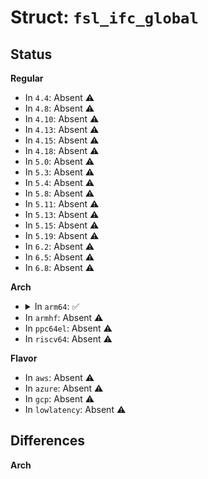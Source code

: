 # Struct: <code>fsl_ifc_global</code>

## Status
<b>Regular</b>
<ul>
<li>
In <code>4.4</code>: Absent ⚠️
</li>
<li>
In <code>4.8</code>: Absent ⚠️
</li>
<li>
In <code>4.10</code>: Absent ⚠️
</li>
<li>
In <code>4.13</code>: Absent ⚠️
</li>
<li>
In <code>4.15</code>: Absent ⚠️
</li>
<li>
In <code>4.18</code>: Absent ⚠️
</li>
<li>
In <code>5.0</code>: Absent ⚠️
</li>
<li>
In <code>5.3</code>: Absent ⚠️
</li>
<li>
In <code>5.4</code>: Absent ⚠️
</li>
<li>
In <code>5.8</code>: Absent ⚠️
</li>
<li>
In <code>5.11</code>: Absent ⚠️
</li>
<li>
In <code>5.13</code>: Absent ⚠️
</li>
<li>
In <code>5.15</code>: Absent ⚠️
</li>
<li>
In <code>5.19</code>: Absent ⚠️
</li>
<li>
In <code>6.2</code>: Absent ⚠️
</li>
<li>
In <code>6.5</code>: Absent ⚠️
</li>
<li>
In <code>6.8</code>: Absent ⚠️
</li>
</ul>
<b>Arch</b>
<ul>
<li>
<details>
<summary>In <code>arm64</code>: ✅</summary>

```c
struct fsl_ifc_global {
    __be32 ifc_rev;
    u32 res1[2];
    struct (anon) cspr_cs[8];
    u32 res3[13];
    struct (anon) amask_cs[8];
    u32 res5[12];
    struct (anon) csor_cs[8];
    u32 res7[12];
    struct (anon) ftim_cs[8];
    u32 res9[48];
    __be32 rb_stat;
    __be32 rb_map;
    __be32 wb_map;
    __be32 ifc_gcr;
    u32 res10[2];
    __be32 cm_evter_stat;
    u32 res11[2];
    __be32 cm_evter_en;
    u32 res12[2];
    __be32 cm_evter_intr_en;
    u32 res13[2];
    __be32 cm_erattr0;
    __be32 cm_erattr1;
    u32 res14[2];
    __be32 ifc_ccr;
    __be32 ifc_csr;
    __be32 ddr_ccr_low;
};
```
</details>
</li>
<li>
In <code>armhf</code>: Absent ⚠️
</li>
<li>
In <code>ppc64el</code>: Absent ⚠️
</li>
<li>
In <code>riscv64</code>: Absent ⚠️
</li>
</ul>
<b>Flavor</b>
<ul>
<li>
In <code>aws</code>: Absent ⚠️
</li>
<li>
In <code>azure</code>: Absent ⚠️
</li>
<li>
In <code>gcp</code>: Absent ⚠️
</li>
<li>
In <code>lowlatency</code>: Absent ⚠️
</li>
</ul>

## Differences
<b>Arch</b>
<ul>
</ul>
